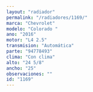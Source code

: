 ```yaml
---
layout: "radiador"
permalink: "/radiadores/1169/"
marca: "Chevrolet"
modelo: "Colorado "
ano: "2016"
motor: "L4 2.5"
transmision: "Automática"
parte: "94778493"
clima: "Con clima"
alto: "24 5/8"
ancho: "25"
observaciones: ""
id: "1169"
---
```


